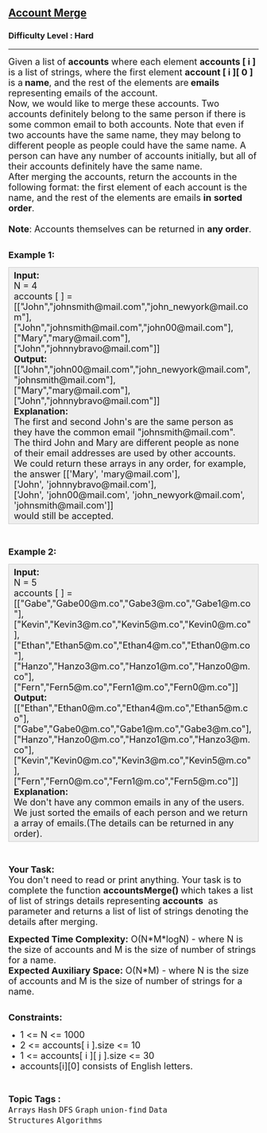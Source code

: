 <h2><a href="https://www.geeksforgeeks.org/problems/account-merge/1?utm_source=youtube&utm_medium=collab_striver_ytdescription&utm_campaign=account-merge">Account Merge</a></h2><h3>Difficulty Level : Hard</h3><hr><div class="problems_problem_content__Xm_eO"><p><span style="font-size:18px">Given a list&nbsp;of <strong>accounts</strong> where each element <strong>accounts [ i ] </strong>is a list&nbsp;of strings, where the first element <strong>account [ i ][ 0 ]&nbsp;</strong> is a<strong> name</strong>, and the rest of the elements are<strong> emails</strong> representing emails of the account.<br>
Now, we would like to merge these accounts. Two accounts definitely belong to the same person if there is some common email to both accounts. Note that even if two accounts have the same name, they may belong to different people as people could have the same name. A person can have any number of accounts initially, but all of their accounts definitely have the same name.<br>
After merging the accounts, return the accounts in the following format: the first element of each account is the name, and the rest of the elements are emails <strong>in</strong> <strong>sorted order</strong>.<br>
<br>
<strong>Note</strong>: Accounts themselves can be returned in <strong>any order</strong>.</span><br>
&nbsp;</p>

<p><span style="font-size:18px"><strong>Example 1:</strong></span></p>

<div style="background: rgb(238, 238, 238); border: 1px solid rgb(204, 204, 204); padding: 5px 10px; --darkreader-inline-bgimage: initial; --darkreader-inline-bgcolor:#222426; --darkreader-inline-border-top:#3e4446; --darkreader-inline-border-right:#3e4446; --darkreader-inline-border-bottom:#3e4446; --darkreader-inline-border-left:#3e4446;"><span style="font-size:18px"><strong>Input:</strong><br>
N = 4<br>
accounts [ ] =<br>
[["John","johnsmith@mail.com","john_newyork@mail.com"],<br>
["John","johnsmith@mail.com","john00@mail.com"],<br>
["Mary","mary@mail.com"],<br>
["John","johnnybravo@mail.com"]]<br>
<strong>Output:</strong><br>
[["John","john00@mail.com","john_newyork@mail.com", "johnsmith@mail.com"],<br>
["Mary","mary@mail.com"],<br>
["John","johnnybravo@mail.com"]]<br>
<strong>Explanation:</strong><br>
The first and second John's are the same person as<br>
they have the common email "johnsmith@mail.com".<br>
The third John and Mary are different people as none<br>
of their email addresses are used by other accounts.<br>
We could return these arrays&nbsp;in any order, for example,<br>
the answer [['Mary', 'mary@mail.com'],<br>
['John', 'johnnybravo@mail.com'],<br>
['John', 'john00@mail.com', 'john_newyork@mail.com',<br>
'johnsmith@mail.com']]<br>
would still be accepted.</span></div>

<p>&nbsp;</p>

<p><span style="font-size:18px"><strong>Example 2:</strong></span></p>

<div style="background: rgb(238, 238, 238); border: 1px solid rgb(204, 204, 204); padding: 5px 10px; --darkreader-inline-bgimage: initial; --darkreader-inline-bgcolor:#222426; --darkreader-inline-border-top:#3e4446; --darkreader-inline-border-right:#3e4446; --darkreader-inline-border-bottom:#3e4446; --darkreader-inline-border-left:#3e4446;"><span style="font-size:18px"><strong>Input:</strong><br>
N = 5<br>
accounts [ ] =<br>
[["Gabe","Gabe00@m.co","Gabe3@m.co","Gabe1@m.co"],<br>
["Kevin","Kevin3@m.co","Kevin5@m.co","Kevin0@m.co"],<br>
["Ethan","Ethan5@m.co","Ethan4@m.co","Ethan0@m.co"],<br>
["Hanzo","Hanzo3@m.co","Hanzo1@m.co","Hanzo0@m.co"],<br>
["Fern","Fern5@m.co","Fern1@m.co","Fern0@m.co"]]<br>
<strong>Output:</strong><br>
[["Ethan","Ethan0@m.co","Ethan4@m.co","Ethan5@m.co"],<br>
["Gabe","Gabe0@m.co","Gabe1@m.co","Gabe3@m.co"],<br>
["Hanzo","Hanzo0@m.co","Hanzo1@m.co","Hanzo3@m.co"],<br>
["Kevin","Kevin0@m.co","Kevin3@m.co","Kevin5@m.co"],<br>
["Fern","Fern0@m.co","Fern1@m.co","Fern5@m.co"]]<br>
<strong>Explanation:</strong><br>
We don't have any common emails in any of the users.<br>
We just sorted the emails of each person and we return a array of emails.(The details can be returned in any order).</span></div>

<p>&nbsp;</p>

<p><span style="font-size:18px"><strong>Your Task:</strong><br>
You don't need to read or print anything. Your task is to complete the function&nbsp;<strong>accountsMerge</strong><strong>()&nbsp;</strong>which takes a list of list of strings details representing <strong>accounts</strong>&nbsp;&nbsp;as parameter and returns a&nbsp;list of list of strings denoting the details&nbsp;after merging.</span></p>

<p><span style="font-size:18px"><strong>Expected Time Complexity:</strong>&nbsp;O(N*M*logN) - where N is the size of accounts&nbsp;and M is the size of number of strings for a name.<br>
<strong>Expected Auxiliary Space:</strong>&nbsp;O(N*M) - where N is the size of accounts&nbsp;and M is the size of number of strings for a name.</span><br>
&nbsp;</p>

<p><span style="font-size:18px"><strong>Constraints:</strong></span></p>

<ul>
	<li><span style="font-size:18px">1 &lt;= N&nbsp;&lt;= 1000</span></li>
	<li><span style="font-size:18px">2 &lt;= accounts[ i ].size&nbsp;&lt;= 10</span></li>
	<li><span style="font-size:18px">1 &lt;= accounts[ i ][ j ].size&nbsp;&lt;= 30</span></li>
	<li><span style="font-size:18px">accounts[i][0]&nbsp;consists of English letters.</span></li>
</ul>
</div><br><p><span style=font-size:18px><strong>Topic Tags : </strong><br><code>Arrays</code>&nbsp;<code>Hash</code>&nbsp;<code>DFS</code>&nbsp;<code>Graph</code>&nbsp;<code>union-find</code>&nbsp;<code>Data Structures</code>&nbsp;<code>Algorithms</code>&nbsp;